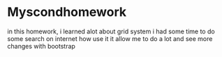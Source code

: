 # Myscondhomework
in this homework, i learned alot about grid system
i had some time to do some search on internet how use it
it allow me to do a lot and see more changes with bootstrap